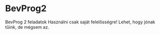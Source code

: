 # BevProg2
BevProg 2 feladatok
Használni csak saját felelősségre!
Lehet, hogy jónak tűink, de mégsem az.
